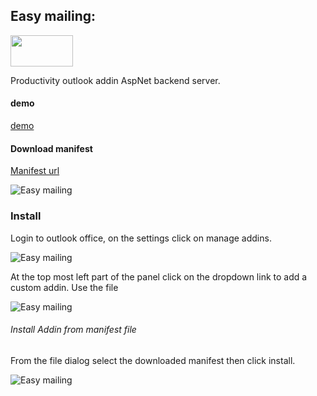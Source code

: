 ## Easy mailing: 
<img src="https://github.com/kevinkid/README-IMG/icon1032.png" width="100" height="50">

Productivity outlook addin AspNet backend server.

#### demo
[demo](https://easymail20171212074520.azurewebsites.net/Home/compose?editing=false)


#### Download manifest 
[Manifest url](https://1drv.ms/u/s!ApDtM8eEG0WHwgpg0_HN5t5JpavZ)

![](https://github.com/kevinkid/README-IMG/deploy-login.png "Easy mailing")

### Install

Login to outlook office, on the settings click on manage addins.

![](https://github.com/kevinkid/README-IMG/deploy-one.png "Easy mailing")

At the top most left part of the panel click on the dropdown link to add a custom addin. Use the file 

![](https://github.com/kevinkid/README-IMG/deploy-two.png "Easy mailing")

###### Install Addin from manifest file

From the file dialog select the downloaded manifest then click install.

![](https://github.com/kevinkid/README-IMG/deploy-three.png "Easy mailing")


